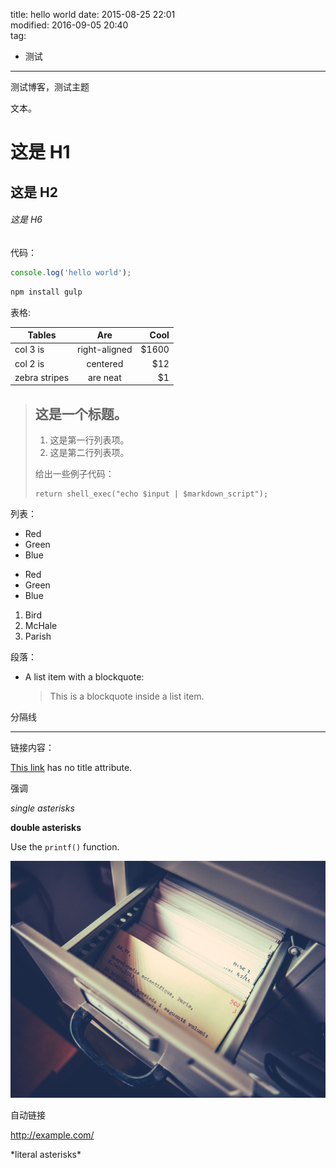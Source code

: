 title: hello world
date: 2015-08-25 22:01  
modified: 2016-09-05 20:40  
tag:
 - 测试

---

测试博客，测试主题

<!--more-->

文本。

# 这是 H1

## 这是 H2

###### 这是 H6

代码：
```js
console.log('hello world');
```
```bash
npm install gulp
```

表格:

| Tables        | Are           | Cool  |
| ------------- |:-------------:| -----:|
| col 3 is      | right-aligned | $1600 |
| col 2 is      | centered      |   $12 |
| zebra stripes | are neat      |    $1 |

> ## 这是一个标题。
> 
> 1.   这是第一行列表项。
> 2.   这是第二行列表项。
> 
> 给出一些例子代码：
> 
>     return shell_exec("echo $input | $markdown_script");

列表：

*   Red
*   Green
*   Blue

+   Red
+   Green
+   Blue

1.  Bird
1.  McHale
1.  Parish

段落：

*   A list item with a blockquote:

    > This is a blockquote
    > inside a list item.

分隔线

***

链接内容：

[This link](http://example.net/) has no title attribute.

强调

*single asterisks*

**double asterisks**

Use the `printf()` function.

![Alt text](/img/2016/20160825-stock-photo-125631967.jpg)

自动链接

<http://example.com/>

\*literal asterisks\*